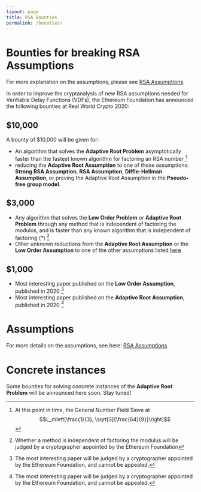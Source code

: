 ```yaml
---
layout: page
title: RSA Bounties
permalink: /bounties/
---
```


# Bounties for breaking RSA Assumptions

For more explanation on the assumptions, please see [RSA Assumptions](/rsa-assumptions/).

In order to improve the cryptanalysis of new RSA assumptions needed for Verifiable Delay Functions (VDFs), the Ethereum Foundation has announced the following bounties at Real World Crypto 2020:

## $10,000

A bounty of $10,000 will be given for:

 * An algorithm that solves the **Adaptive Root Problem** asymptotically faster than the fastest known algorithm for factoring an RSA number [^1]
 * reducing the **Adaptive Root Assumption** to one of these assumptions: **Strong RSA Assumption**, **RSA Assumption**, **Diffie-Hellman Assumption**, or proving the Adaptive Root Assumption in the **Pseudo-free group model**.

[^1]: At this point in time, the General Number Field Sieve at $$L_n\left[\frac{1}{3}, \sqrt[3]{\frac{64}{9}}\right]$$

## $3,000

 * Any algorithm that solves the **Low Order Problem** or **Adaptive Root Problem** through any method that is independent of factoring the modulus, and is faster than any known algorithm that is independent of factoring (*) [^2]
 * Other unknown reductions from the **Adaptive Root Assumption** or the **Low Order Assumption** to one of the other assumptions listed [here](rsa-assumptions)

[^2]: Whether a method is independent of factoring the modulus will be judged by a cryptographer appointed by the Ethereum Foundation

## $1,000

 * Most interesting paper published on the **Low Order Assumption**, published in 2020 [^4]
 * Most interesting paper published on the **Adaptive Root Assumption**, published in 2020 [^4]

[^4]: The most interesting paper will be judged by a cryptographer appointed by the Ethereum Foundation, and cannot be appealed.

# Assumptions

For more details on the assumptions, see here: [RSA Assumptions](rsa-assumptions)

# Concrete instances

Some bounties for solving concrete instances of the **Adaptive Root Problem** will be announced here soon. Stay tuned!